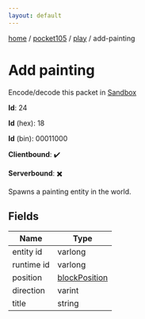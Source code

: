 ```yaml
---
layout: default
---
```


[home](/)  /  [pocket105](/protocol/pocket105)  /  [play](/protocol/pocket105/play)  /  add-painting

# Add painting

Encode/decode this packet in [Sandbox](../../../sandbox/pocket105#Play.AddPainting)

**Id**: 24

**Id** (hex): 18

**Id** (bin): 00011000

**Clientbound**: ✔️

**Serverbound**: ✖️

Spawns a painting entity in the world.

## Fields

Name | Type
---|---
entity id | varlong
runtime id | varlong
position | [blockPosition](/protocol/pocket105/types/block-position)
direction | varint
title | string
